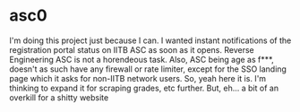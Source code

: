 # asc0

I'm doing this project just because I can. I wanted instant notifications of the registration portal status on IITB ASC as soon as it opens. Reverse Engineering ASC is not a horendeous task. Also, ASC being age as f***, doesn't as such have any firewall or rate limiter, except for the SSO landing page which it asks for non-IITB network users. So, yeah here it is. I'm thinking to expand it for scraping grades, etc further. But, eh... a bit of an overkill for a shitty website